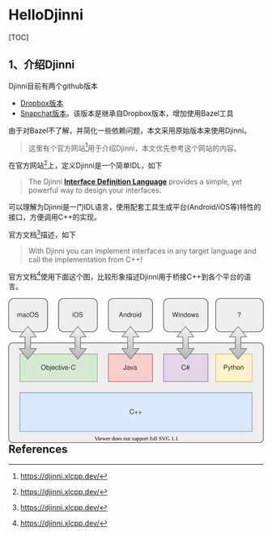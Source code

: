 # HelloDjinni

[TOC]

## 1、介绍Djinni

Djinni目前有两个github版本

* [Dropbox版本](https://github.com/dropbox/djinni)
* [Snapchat版本](https://github.com/Snapchat/djinni)。该版本是继承自Dropbox版本，增加使用Bazel工具

由于对Bazel不了解，并简化一些依赖问题，本文采用原始版本来使用Djinni。

> 这里有个官方网站[^1]用于介绍Djinni，本文优先参考这个网站的内容。

在官方网站[^1]上，定义Djinni是一个简单IDL，如下

> The Djinni [**Interface Definition Language**](https://djinni.xlcpp.dev/djinni-generator/idl/) provides a simple, yet powerful way to design your interfaces.

可以理解为Djinni是一门IDL语言，使用配套工具生成平台(Android/iOS等)特性的接口，方便调用C++的实现。

官方文档[^1]描述，如下

> With Djinni you can implement interfaces in any target language and call the implementation from C++!



官方文档[^1]使用下面这个图，比较形象描述Djinni用于桥接C++到各个平台的语言。

<img src="images/01_Djinni_bridge_cpp.svg" style="float:left;" />









## References

[^1]:https://djinni.xlcpp.dev/

